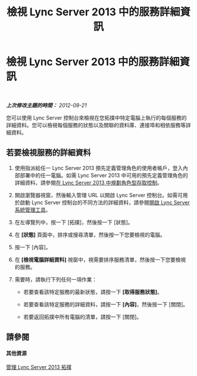 ﻿---
title: 檢視 Lync Server 2013 中的服務詳細資訊
TOCTitle: 檢視 Lync Server 2013 中的服務詳細資訊
ms:assetid: bc8e8202-cd68-47e4-95b2-bb36e51cc124
ms:mtpsurl: https://technet.microsoft.com/zh-tw/library/Gg182578(v=OCS.15)
ms:contentKeyID: 49292164
ms.date: 08/10/2015
mtps_version: v=OCS.15
ms.translationtype: HT
---

# 檢視 Lync Server 2013 中的服務詳細資訊

 

_**上次修改主題的時間：** 2012-09-21_

您可以使用 Lync Server 控制台來檢視在您拓撲中特定電腦上執行的每個服務的詳細資料。您可以檢視每個服務的狀態以及關聯的資料庫、連接埠和相依服務等詳細資料。

## 若要檢視服務的詳細資料

1.  使用指派給任一 Lync Server 2013 預先定義管理角色的使用者帳戶，登入內部部署中的任一電腦。如需 Lync Server 2013 中可用的預先定義管理角色的詳細資料，請參閱[在 Lync Server 2013 中規劃角色型存取控制](lync-server-2013-planning-for-role-based-access-control.md)。

2.  開啟瀏覽器視窗，然後輸入管理 URL 以開啟 Lync Server 控制台。如需可用於啟動 Lync Server 控制台的不同方法的詳細資料，請參閱[開啟 Lync Server 系統管理工具](lync-server-2013-open-lync-server-administrative-tools.md)。

3.  在左導覽列中，按一下 \[拓撲\]，然後按一下 \[狀態\]。

4.  在 **\[狀態\]** 頁面中，排序或搜尋清單，然後按一下您要檢視的電腦。

5.  按一下 \[內容\]。

6.  在 **\[檢視電腦詳細資料\]** 視窗中，視需要排序服務清單，然後按一下您要檢視的服務。

7.  需要時，請執行下列任何一項作業：
    
      - 若要查看該特定服務的最新狀態，請按一下 **\[取得服務狀態\]**。
    
      - 若要查看該特定服務的詳細資料，請按一下 **\[內容\]**，然後按一下 \[關閉\]。
    
      - 若要返回拓撲中所有電腦的清單，請按一下 \[關閉\]。

## 請參閱

#### 其他資源

[管理 Lync Server 2013 拓撲](lync-server-2013-managing-the-lync-server-topology.md)

